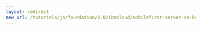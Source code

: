 ```yaml
---
layout: redirect
new_url: /tutorials/ja/foundation/8.0/ibmcloud/mobilefirst-server-on-kubernetes-using-helm/
---
```

